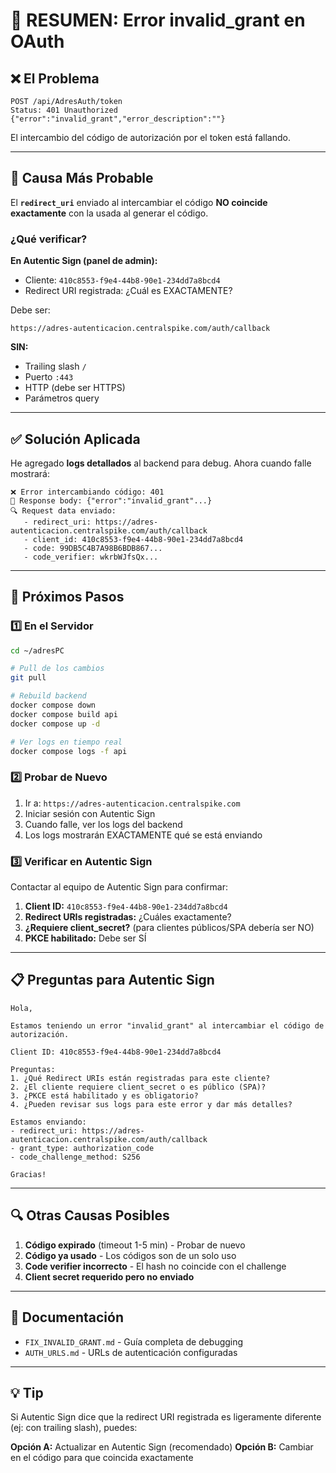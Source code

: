 # 🚨 RESUMEN: Error invalid_grant en OAuth

## ❌ El Problema

```
POST /api/AdresAuth/token
Status: 401 Unauthorized
{"error":"invalid_grant","error_description":""}
```

El intercambio del código de autorización por el token está fallando.

---

## 🎯 Causa Más Probable

El **`redirect_uri`** enviado al intercambiar el código **NO coincide exactamente** con la usada al generar el código.

### ¿Qué verificar?

**En Autentic Sign (panel de admin):**
- Cliente: `410c8553-f9e4-44b8-90e1-234dd7a8bcd4`
- Redirect URI registrada: ¿Cuál es EXACTAMENTE?

Debe ser:
```
https://adres-autenticacion.centralspike.com/auth/callback
```

**SIN:**
- Trailing slash `/`
- Puerto `:443`
- HTTP (debe ser HTTPS)
- Parámetros query

---

## ✅ Solución Aplicada

He agregado **logs detallados** al backend para debug. Ahora cuando falle mostrará:

```
❌ Error intercambiando código: 401
📄 Response body: {"error":"invalid_grant"...}
🔍 Request data enviado:
   - redirect_uri: https://adres-autenticacion.centralspike.com/auth/callback
   - client_id: 410c8553-f9e4-44b8-90e1-234dd7a8bcd4
   - code: 99DB5C4B7A98B6BDB867...
   - code_verifier: wkrbWJfsQx...
```

---

## 🚀 Próximos Pasos

### 1️⃣ En el Servidor

```bash
cd ~/adresPC

# Pull de los cambios
git pull

# Rebuild backend
docker compose down
docker compose build api
docker compose up -d

# Ver logs en tiempo real
docker compose logs -f api
```

### 2️⃣ Probar de Nuevo

1. Ir a: `https://adres-autenticacion.centralspike.com`
2. Iniciar sesión con Autentic Sign
3. Cuando falle, ver los logs del backend
4. Los logs mostrarán EXACTAMENTE qué se está enviando

### 3️⃣ Verificar en Autentic Sign

Contactar al equipo de Autentic Sign para confirmar:

1. **Client ID:** `410c8553-f9e4-44b8-90e1-234dd7a8bcd4`
2. **Redirect URIs registradas:** ¿Cuáles exactamente?
3. **¿Requiere client_secret?** (para clientes públicos/SPA debería ser NO)
4. **PKCE habilitado:** Debe ser SÍ

---

## 📋 Preguntas para Autentic Sign

```
Hola,

Estamos teniendo un error "invalid_grant" al intercambiar el código de autorización.

Client ID: 410c8553-f9e4-44b8-90e1-234dd7a8bcd4

Preguntas:
1. ¿Qué Redirect URIs están registradas para este cliente?
2. ¿El cliente requiere client_secret o es público (SPA)?
3. ¿PKCE está habilitado y es obligatorio?
4. ¿Pueden revisar sus logs para este error y dar más detalles?

Estamos enviando:
- redirect_uri: https://adres-autenticacion.centralspike.com/auth/callback
- grant_type: authorization_code
- code_challenge_method: S256

Gracias!
```

---

## 🔍 Otras Causas Posibles

1. **Código expirado** (timeout 1-5 min) - Probar de nuevo
2. **Código ya usado** - Los códigos son de un solo uso
3. **Code verifier incorrecto** - El hash no coincide con el challenge
4. **Client secret requerido pero no enviado**

---

## 📄 Documentación

- `FIX_INVALID_GRANT.md` - Guía completa de debugging
- `AUTH_URLS.md` - URLs de autenticación configuradas

---

## 💡 Tip

Si Autentic Sign dice que la redirect URI registrada es ligeramente diferente (ej: con trailing slash), puedes:

**Opción A:** Actualizar en Autentic Sign (recomendado)
**Opción B:** Cambiar en el código para que coincida exactamente


